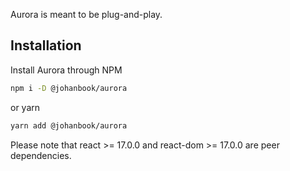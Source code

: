 Aurora is meant to be plug-and-play.

## Installation

Install Aurora through NPM

```sh
npm i -D @johanbook/aurora
```

or yarn

```sh
yarn add @johanbook/aurora
```

Please note that react >= 17.0.0 and react-dom >= 17.0.0 are peer dependencies.
